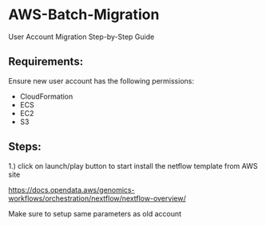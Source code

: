 # AWS-Batch-Migration
User Account Migration Step-by-Step Guide

## Requirements:
Ensure new user account has the following permissions:
- CloudFormation
- ECS
- EC2
- S3 

## Steps:
1.) click on launch/play button to start install the netflow template from AWS site 

https://docs.opendata.aws/genomics-workflows/orchestration/nextflow/nextflow-overview/

Make sure to setup same parameters as old account



